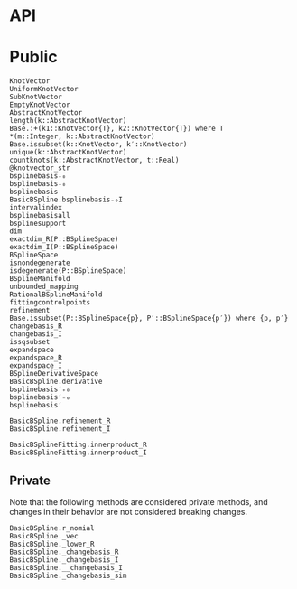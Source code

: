 # API

# Public
```@docs
KnotVector
UniformKnotVector
SubKnotVector
EmptyKnotVector
AbstractKnotVector
length(k::AbstractKnotVector)
Base.:+(k1::KnotVector{T}, k2::KnotVector{T}) where T
*(m::Integer, k::AbstractKnotVector)
Base.issubset(k::KnotVector, k′::KnotVector)
unique(k::AbstractKnotVector)
countknots(k::AbstractKnotVector, t::Real)
@knotvector_str
bsplinebasis₊₀
bsplinebasis₋₀
bsplinebasis
BasicBSpline.bsplinebasis₋₀I
intervalindex
bsplinebasisall
bsplinesupport
dim
exactdim_R(P::BSplineSpace)
exactdim_I(P::BSplineSpace)
BSplineSpace
isnondegenerate
isdegenerate(P::BSplineSpace)
BSplineManifold
unbounded_mapping
RationalBSplineManifold
fittingcontrolpoints
refinement
Base.issubset(P::BSplineSpace{p}, P′::BSplineSpace{p′}) where {p, p′}
changebasis_R
changebasis_I
issqsubset
expandspace
expandspace_R
expandspace_I
BSplineDerivativeSpace
BasicBSpline.derivative
bsplinebasis′₊₀
bsplinebasis′₋₀
bsplinebasis′
```

```@docs
BasicBSpline.refinement_R
BasicBSpline.refinement_I
```

```@docs
BasicBSplineFitting.innerproduct_R
BasicBSplineFitting.innerproduct_I
```

## Private
Note that the following methods are considered private methods, and changes in their behavior are not considered breaking changes.

```@docs
BasicBSpline.r_nomial
BasicBSpline._vec
BasicBSpline._lower_R
BasicBSpline._changebasis_R
BasicBSpline._changebasis_I
BasicBSpline.__changebasis_I
BasicBSpline._changebasis_sim
```
